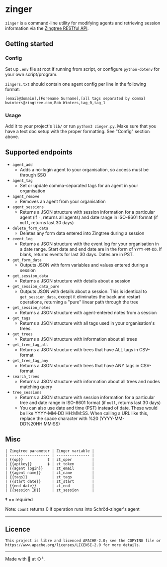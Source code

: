 # zinger
`zinger` is a command-line utility for modifying agents and retrieving session
information via the [Zingtree RESTful API](http://www.zingtree.com/api/).

## Getting started
### Config
Set up `.env` file at root if running from script, or configure `python-dotenv`
for your own script/program.

`zingers.txt` should contain one agent config per line in the following format:
```
[email@domain],[Forename Surname],[all tags separated by comma]
bwinters@zingtree.com,Bob Winters,tag_0,tag_1
```

### Usage
Add it to your project's `lib/` or run `python3 zinger.py`. Make sure that you
have a text doc setup with the proper formatting. See "Config" section above.

## Supported endpoints
- `agent_add`
  - Adds a no-login agent to your organisation, so access must be through SSO
- `agent_tag`
  - Set or update comma-separated tags for an agent in your organisation
- `agent_remove`
  - Removes an agent from your organisation
- `agent_sessions`
  - Returns a JSON structure with session information for a particular agent
    (if `-`, returns all agents) and date range in ISO-8601 format (if `null`,
    returns last 30 days)
- `delete_form_data`
  - Deletes any form data entered into Zingtree during a session
- `event_log`
  - Returns a JSON structure with the event log for your organisation in a date
    range. Start date and end date are in the form of `YYYY-MM-DD`. If blank,
    returns events for last 30 days. Dates are in PST.
- `get_form_data`
  - Outputs JSON with form variables and values entered during a session
- `get_session_data`
  - Returns a JSON structure with details about a session
- `get_session_data_pure`
  - Outputs JSON with details about a session. This is identical to
   `get_session_data`, except it eliminates the back and restart operations,
   returning a "pure" linear path through the tree
- `get_session_notes`
  - Returns a JSON structure with agent-entered notes from a session
- `get_tags`
  - Returns a JSON structure with all tags used in your organisation's trees.
- `get_trees`
  - Returns a JSON structure with information about all trees
- `get_tree_tag_all`
  - Returns a JSON structure with trees that have ALL tags in CSV-format
- `get_tree_tag_any`
  - Returns a JSON structure with trees that have ANY tags in CSV-format
- `search_trees`
  - Returns a JSON structure with information about all trees and nodes matching
   query
- `tree_sessions`
  - Returns a JSON structure with session information for a particular tree and
    date range in ISO-8601 format (if `null`, returns last 30 days)
  - You can also use date and time (PST) instead of date. These would be like
    YYYY-MM-DD HH:MM:SS. When calling a URL like this, replace the space
    character with %20 (YYYY-MM-DD%20HH:MM:SS)

## Misc
```
| Zingtree parameter | Zinger variable |
| ------------------ | --------------- |
| {{op}}           ‡ | zt_oper         |
| {{apikey}}       ‡ | zt_token        |
| {{agent login}}    | zt_email        |
| {{agent name}}     | zt_name         |
| {{tags}}           | zt_tags         |
| {{start date}}     | zt_start        |
| {{end date}}       | zt_end          |
| {{session ID}}     | zt_session      |
```

‡ == required

Note: `count` returns 0 if operation runs into Schröd-zinger's agent

---

## Licence
```
This project is libre and licenced APACHE-2.0; see the COPYING file or
https://www.apache.org/licenses/LICENSE-2.0 for more details.
```

---

Made with 🧁  at ◇⁵.
